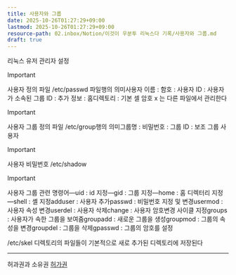 ```yaml
---
title: 사용자와 그룹
date: 2025-10-26T01:27:29+09:00
lastmod: 2025-10-26T01:27:29+09:00
resource-path: 02.inbox/Notion/이것이 우분투 리눅스다 기록/사용자와 그룹.md
draft: true
---
```

리눅스 유저 관리자 설정

  

> [!important]  
> 사용자 정의 파일 /etc/passwd 파일행의 의미사용자 이름 : 함호 : 사용자 ID : 사용자가 소속된 그룹 ID : 추가 정보 : 홈디렉토리 : 기본 셀 암호 x 는 다른 파일에서 관리한다  
  
> [!important]  
> 사용자 그룹 정의 파일 /etc/group행의 의미그룹명 : 비밀번호 : 그룹 ID : 보조 그룹 사용자  
  
> [!important]  
> 사용자 비밀번호 /etc/shadow  
  
> [!important]  
> 사용자 그룹 관련 명령어—uid : id 지정—gid : 그룹 지정—home : 홈 디렉터리 지정—shell : 셸 지정adduser : 사용자 추가passwd : 비밀번호 지정 및 변경usermod : 사용자 속성 변경userdel : 사용자 삭제change : 사용자 암호변경 사이클 지정groups : 사용자가 속한 그룹을 보여줌groupadd : 새로운 그룹을 생성groupmod : 그룹의 속성을 변경groupdel : 그룹을 삭제gpasswd : 그룹의 암호를 설정  

/etc/skel 디렉토리의 파일들이 기본적으로 새로 추가된 디렉토리에 저장된다

---

  

허과권과 소유권
[허가권](permition(허가권).md)